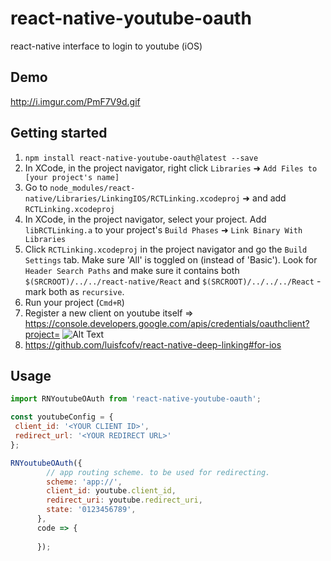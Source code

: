 # react-native-youtube-oauth
react-native interface to login to youtube (iOS)
## Demo
http://i.imgur.com/PmF7V9d.gif

## Getting started

1. `npm install react-native-youtube-oauth@latest --save`
2. In XCode, in the project navigator, right click `Libraries` ➜ `Add Files to [your project's name]`
3. Go to `node_modules/react-native/Libraries/LinkingIOS/RCTLinking.xcodeproj` ➜ and add `RCTLinking.xcodeproj`
4. In XCode, in the project navigator, select your project. Add `libRCTLinking.a` to your project's `Build Phases` ➜ `Link Binary With Libraries`
5. Click `RCTLinking.xcodeproj` in the project navigator and go the `Build Settings` tab. Make sure 'All' is toggled on (instead of 'Basic'). Look for `Header Search Paths` and make sure it contains both `$(SRCROOT)/../../react-native/React` and `$(SRCROOT)/../../../React` - mark both as `recursive`.
6. Run your project (`Cmd+R`)
7. Register a new client on youtube itself => https://console.developers.google.com/apis/credentials/oauthclient?project=
![Alt Text](http://i.imgur.com/LeyB4zO.png)
8. https://github.com/luisfcofv/react-native-deep-linking#for-ios

## Usage

```javascript
import RNYoutubeOAuth from 'react-native-youtube-oauth';

const youtubeConfig = {
 client_id: '<YOUR CLIENT ID>',
 redirect_url: '<YOUR REDIRECT URL>'
};

RNYoutubeOAuth({
        // app routing scheme. to be used for redirecting.
        scheme: 'app://',
        client_id: youtube.client_id,
        redirect_uri: youtube.redirect_uri,
        state: '0123456789',
      },
      code => {
       
      });
```
